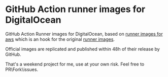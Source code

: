 # GitHub Action runner images for DigitalOcean

GitHub Action Runner images for DigitalOcean, based on [runner images for aws](https://github.com/runs-on/runner-images-for-aws) which is an hook for the original [runner images](https://github.com/actions/runner-images).

Official images are replicated and published within 48h of their release by GitHub.

That's a weekend project for me, use at your own risk. Feel free to PR\Fork\issues.
